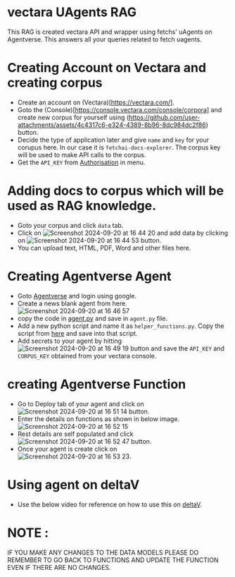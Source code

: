 # vectara UAgents RAG
This RAG is created vectara API and wrapper using fetchs' uAgents on Agentverse. This answers all your queries related to fetch uagents.

# Creating Account on Vectara and creating corpus
  - Create an account on (Vectara)[https://vectara.com/].
  - Goto the (Console)[https://console.vectara.com/console/corpora] and create new corpus for yourself using (https://github.com/user-attachments/assets/4c4317c6-e324-4389-8b96-8dc984dc2f86) button.
  - Decide the type of application later and give `name` and `key` for your corupus here. In our case it is `fetchai-docs-explorer`. The corpus key will be used to make API calls to the corpus.
  - Get the `API_KEY` from [Authorisation](https://console.vectara.com/console/apiAccess/personalApiKey) in menu.

# Adding docs to corpus which will be used as RAG knowledge.
  - Goto your corpus and click `data` tab.
  - Click on ![Screenshot 2024-09-20 at 16 44 20](https://github.com/user-attachments/assets/2b91d888-048d-45af-83a8-c8127af861e4) and add data by clicking on ![Screenshot 2024-09-20 at 16 44 53](https://github.com/user-attachments/assets/4c3a8330-698a-4122-9eb0-77a5f26592a7) button.
  - You can upload text, HTML, PDF, Word and other files here.

# Creating Agentverse Agent
  - Goto [Agentverse](https://agentverse.ai/) and login using google.
  - Create a news blank agent from here.![Screenshot 2024-09-20 at 16 46 57](https://github.com/user-attachments/assets/ced62510-2abf-46ce-acad-25e82a7523bb)
  - copy the code in [agent.py](https://github.com/abhifetch/vectaraUAgentsRAG/blob/main/agents.py) and save in `agent.py` file.
  - Add a new python script and name it as `helper_functions.py`. Copy the script from [here](https://github.com/abhifetch/vectaraUAgentsRAG/blob/main/helper_functions.py) and save into that script.
  - Add secrets to your agent by hitting ![Screenshot 2024-09-20 at 16 49 19](https://github.com/user-attachments/assets/aff27e9c-d2a6-4554-a8ab-975e35932058) button and save the `API_KEY` and `CORPUS_KEY` obtained from your vectara console.

# creating Agentverse Function
  - Go to Deploy tab of your agent and click on ![Screenshot 2024-09-20 at 16 51 14](https://github.com/user-attachments/assets/a2757803-5e56-4d0d-afa3-24154695cd73) button.
  - Enter the details on functions as shown in below image.
![Screenshot 2024-09-20 at 16 52 15](https://github.com/user-attachments/assets/41ab5dfe-99a4-415f-bc73-2b38304c63b4)
  - Rest details are self populated and click ![Screenshot 2024-09-20 at 16 52 47](https://github.com/user-attachments/assets/6e2e6153-217e-4105-a1a4-7f551d974315) button.
  - Once your agent is create click on ![Screenshot 2024-09-20 at 16 53 23](https://github.com/user-attachments/assets/5fda6cb1-c7e9-47ae-89a2-07bd3d7bdf4d).

# Using agent on deltaV
  - Use the below video for reference on how to use this on [deltaV](https://deltav.agentverse.ai/).


# NOTE :

IF YOU MAKE ANY CHANGES TO THE DATA MODELS PLEASE DO REMEMBER TO GO BACK TO FUNCTIONS AND UPDATE THE FUNCTION EVEN IF THERE ARE NO CHANGES.






